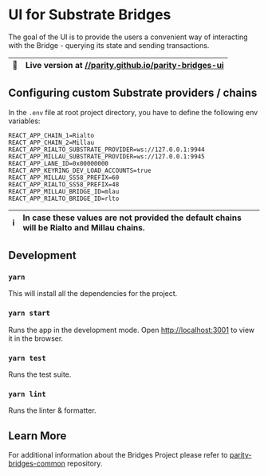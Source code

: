 # UI for Substrate Bridges

The goal of the UI is to provide the users a convenient way of interacting with the Bridge - querying its state and sending transactions.


| 🚀 | Live version at [//parity.github.io/parity-bridges-ui](https://parity.github.io/parity-bridges-ui) |
|----|:------------------------|


## Configuring custom Substrate providers / chains

In the `.env` file at root project directory, you have to define the following env variables:

```
REACT_APP_CHAIN_1=Rialto
REACT_APP_CHAIN_2=Millau
REACT_APP_RIALTO_SUBSTRATE_PROVIDER=ws://127.0.0.1:9944
REACT_APP_MILLAU_SUBSTRATE_PROVIDER=ws://127.0.0.1:9945
REACT_APP_LANE_ID=0x00000000
REACT_APP_KEYRING_DEV_LOAD_ACCOUNTS=true
REACT_APP_MILLAU_SS58_PREFIX=60
REACT_APP_RIALTO_SS58_PREFIX=48
REACT_APP_MILLAU_BRIDGE_ID=mlau
REACT_APP_RIALTO_BRIDGE_ID=rlto
```

| ℹ️ | In case these values are not provided the default chains will be Rialto and Millau chains. |
|----|:------------------------|


## Development

### `yarn`

This will install all the dependencies for the project.

### `yarn start`

Runs the app in the development mode. Open [http://localhost:3001](http://localhost:3001) to view it in the browser.

### `yarn test`

Runs the test suite.

### `yarn lint`

Runs the linter & formatter.

## Learn More

For additional information about the Bridges Project please refer to [parity-bridges-common](https://github.com/paritytech/parity-bridges-common) repository.

